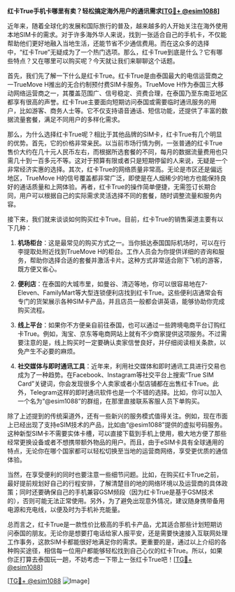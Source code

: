 **红卡True手机卡哪里有卖？轻松搞定海外用户的通讯需求[[TG💪+ @esim1088](https://t.me/s/esim1088)]**

近年来，随着全球化的发展和国际旅行的普及，越来越多的人开始关注在海外使用本地SIM卡的需求。对于许多海外华人来说，找到一张适合自己的手机卡，不仅能帮助他们更好地融入当地生活，还能节省不少通信费用。而在这众多的选择中，“红卡True”无疑成为了一个热门选项。那么，红卡True到底是什么？它有哪些特点？又在哪里可以购买呢？今天就让我们来聊聊这个话题。

首先，我们先了解一下什么是红卡True。红卡True是由泰国最大的电信运营商之一TrueMove H推出的无合约制预付费SIM卡服务。TrueMove H作为泰国三大移动网络运营商之一，其覆盖范围广、信号稳定、资费合理，在泰国乃至东南亚地区都享有很高的声誉。红卡True主要面向短期访问泰国或需要临时通讯服务的用户，比如游客、商务人士等。它不仅支持语音通话、短信功能，还提供了丰富的数据流量套餐，满足不同用户的多样化需求。

那么，为什么选择红卡True呢？相比于其他品牌的SIM卡，红卡True有几个明显的优势。首先，它的价格非常亲民。以当前市场行情为例，一张普通的红卡True售价大约在几十元人民币左右，而根据所选套餐的不同，每月的数据流量费用也只需几十到一百多元不等。这对于预算有限或者只是短期停留的人来说，无疑是一个非常经济实惠的选择。其次，红卡True的网络质量非常高。无论是市区还是偏远地区，TrueMove H的信号覆盖都非常广泛，即使是在人烟稀少的地方也能保持良好的通话质量和上网体验。再者，红卡True的操作简单便捷，无需签订长期合同，用户可以根据自己的实际需求灵活选择不同的套餐，随时调整流量和服务内容。

接下来，我们就来谈谈如何购买红卡True。目前，红卡True的销售渠道主要有以下几种：

1. **机场柜台**：这是最常见的购买方式之一。当你抵达泰国国际机场时，可以在行李提取处附近找到TrueMove H的柜台。工作人员会为你提供详细的咨询和服务，帮助你选择合适的套餐并激活卡片。这种方式非常适合刚下飞机的游客，既方便又省心。

2. **便利店**：在泰国的大城市里，如曼谷、清迈等地，你可以很容易地在7-Eleven、FamilyMart等大型连锁便利店找到红卡True。这些便利店通常会有专门的货架展示各种SIM卡产品，并且店员一般都会讲英语，能够协助你完成购买流程。

3. **线上平台**：如果你不方便亲自前往泰国，也可以通过一些跨境电商平台订购红卡True。例如，淘宝、京东等电商网站上就有不少商家提供这项服务。不过需要注意的是，线上购买时一定要确认卖家信誉良好，并仔细阅读相关条款，以免产生不必要的麻烦。

4. **社交媒体与即时通讯工具**：近年来，利用社交媒体和即时通讯工具进行交易也成为了一种趋势。在Facebook、Instagram等社交平台上搜索“True SIM Card”关键词，你会发现很多个人卖家或者小型店铺都在出售红卡True。此外，Telegram这样的即时通讯软件也是一个不错的选择。比如，你可以加入一个名为“@esim1088”的群组，在那里直接联系客服人员下单购买。

除了上述提到的传统渠道外，还有一些新兴的服务模式值得关注。例如，现在市面上已经出现了支持eSIM技术的产品，比如由“@esim1088”提供的虚拟号码服务。这种新型SIM卡不需要实体卡槽，可以直接下载到手机上使用，极大地方便了那些经常更换设备或者不想携带额外物品的用户。而且，由于eSIM卡具有全球通用的特点，无论你在哪个国家都可以轻松切换至当地的运营商网络，享受更优质的通信体验。

当然，在享受便利的同时也要注意一些细节问题。比如，在购买红卡True之前，最好提前规划好自己的行程安排，了解清楚目的地的网络环境以及运营商的具体政策；同时还要确保自己的手机兼容GSM频段（因为红卡True是基于GSM技术的），否则可能无法正常使用。另外，为了避免出现意外情况，建议随身携带备用电源和充电线，以便及时为手机补充能量。

总而言之，红卡True是一款性价比极高的手机卡产品，尤其适合那些计划短期访问泰国的朋友。无论你是想要打电话给家人报平安，还是需要快速接入互联网处理工作事务，这款SIM卡都能很好地满足你的需求。更重要的是，通过以上介绍的各种购买途径，相信每一位用户都能够轻松找到自己心仪的红卡True。所以，如果你正打算去泰国玩一趟，不妨考虑一下带上一张红卡True吧！[[TG💪+ @esim1088](https://t.me/s/esim1088)]

[[TG💪+ @esim1088](https://t.me/s/esim1088) ![Image](https://i.postimg.cc/4NQfJmqS/Snipaste-2025-05-13-00-14-12.png)]